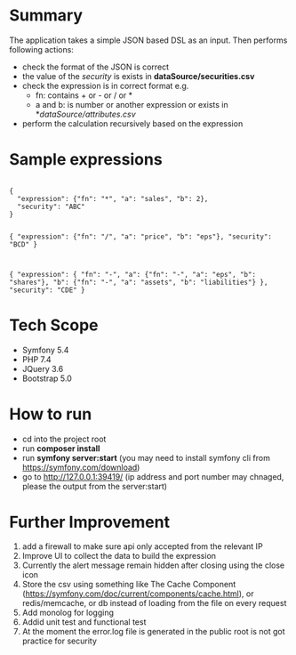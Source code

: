 # Summary
The application takes a simple JSON based DSL as an input. Then performs following actions:

- check the format of the JSON is correct
- the value of the *security* is exists in **dataSource/securities.csv**
- check the expression is in correct format e.g.
    - fn: contains + or - or / or *
    - a and b: is number or another expression or exists in **dataSource/attributes.csv*
- perform the calculation recursively based on the expression

# Sample expressions
<code>
{
  "expression": {"fn": "*", "a": "sales", "b": 2},
  "security": "ABC"
}
  
{
  "expression": {"fn": "/", "a": "price", "b": "eps"},
  "security": "BCD"
}
  
{
  "expression": {
    "fn": "-", 
    "a": {"fn": "-", "a": "eps", "b": "shares"}, 
    "b": {"fn": "-", "a": "assets", "b": "liabilities"}
  },
  "security": "CDE"
}
</code> 

# Tech Scope
- Symfony 5.4
- PHP 7.4
- JQuery 3.6
- Bootstrap 5.0

# How to run
- cd into the project root
- run **composer install**
- run **symfony server:start** (you may need to install symfony cli from https://symfony.com/download)
- go to http://127.0.0.1:39419/ (ip address and port number may chnaged, please the output from the server:start)

# Further Improvement
1) add a firewall to make sure api only accepted from the relevant IP
2) Improve UI to collect the data to build the expression
3) Currently the alert message remain hidden after closing using the close icon
4) Store the csv using something like The Cache Component (https://symfony.com/doc/current/components/cache.html), or redis/memcache, or db instead of loading from the file on every request
5) Add monolog for logging
6) Addid unit test and functional test
7) At the moment the error.log file is generated in the public root is not got practice for security








